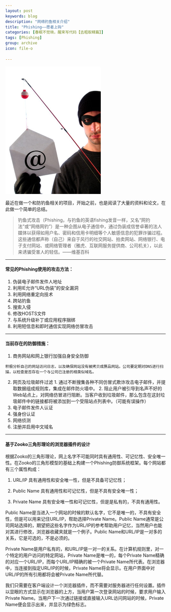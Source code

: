 ```yaml
---
layout: post
keywords: blog
description: "网络钓鱼相关介绍"
title: "Phishing——愿者上钩"
categories: [春眠不觉晓，醒来写代码【去粗取精篇】]
tags: [Phishing]
group: archive
icon: file-o

---
```


![image](/assets/images/2013-12-26-Phishing.jpg)

最近在做一个和防钓鱼相关的项目，开始之前，也是阅读了大量的资料和论文，在此做一个简单的总结。

>钓鱼式攻击（Phishing，与钓鱼的英语fishing发音一样，又名“网钓法”或“网络网钓”）是一种企图从电子通信中，通过伪装成信誉卓著的法人媒体以获得如用户名、密码和信用卡明细等个人敏感信息的犯罪诈骗过程。这些通信都声称（自己）来自于风行的社交网站、拍卖网站、网络银行、电子支付网站、或网络管理者（雅虎、互联网服务提供商、公司机关），以此来诱骗受害人的轻信。——维基百科

---
#### 常见的Phishing使用的攻击方法：

<!-- more -->


  1. 伪装电子邮件发件人地址
  2. 利用IE允许“URL伪装”的安全漏洞
  3. 利用网络重定向技术
  4. 跨站钓鱼
  5. 搜索入侵
  6. 修改HOSTS文件
  7. 与系统升级补丁或应用程序捆绑
  8. 利用短信息和即时通信实现网络仿冒攻击

---

#### 当前存在的防御措施：

  1. 商务网站和网上银行加强自身安全防御
  
	积极分析自己的网站访问日志，以及确保网站没有被拷贝成赝品网站。公司要定期对DNS进行扫描，以检查是否存在一个与公司已注册的相类似域名。
  2. 网页及垃圾邮件过滤
    1. 通过不断搜集各种不同仿冒式欺诈攻击电子邮件，并提取数据组成规则库，集成在邮件防火墙中。
    2. 阻止用户被引导到名声不好的Web站点上，对网络仿冒进行阻断。当客户收到垃圾邮件，那么包含在这封垃圾邮件中的链接都将被添加到一个受阻站点列表中。（可能有误操作）
  5. 电子邮件发件人认证
  6. 强身份认证
  7. 网络侦测
  8. 注册并启用中文域名
  
  ---
  
#### 基于Zooko三角形理论的浏览器插件的设计


 根据Zooko的三角形理论，网上名字不可能同时具有通用性、可记忆性、安全唯一性。在Zooko的三角形模型的基础上构建一个Phishing防御系统框架。每个网站都有三个属性构成：


  1. URL/IP  具有通用性和安全唯一性，但是不具备可记忆性；

  2. Public Name 具有通用性和可记忆性，但是不具有安全唯一性；

  3. Private Name 具有安全唯一性和可记忆性，但是是私有的，不具有通用性。


Public Name是当进入一个网站的时候的默认名字，它不是唯一的，不具有安全性，但是可以用来记住URL/IP，帮助选择Private Name。Public Name通常是公司网站选择的，期望把这些名字作为URL/IP的参考帮助用户记忆，当然用户也能对其进行修改，浏览器收藏夹就是一个例子。Public Name和URL/IP是一对多的关系，它是可选的，不是必须的。

Private Name是用户私有的，和URL/IP是一对一的关系。在计算机规则里，对一个特定的用户访问的特定网站，Private Name是唯一的，每个Private Name精确的对应一个URL/IP，而每个URL/IP精确的被一个Private Name所代表。在浏览器中，当连接到指定URL/IP的时候，Private Name将会显示。在用户界面中对URL/IP的所有引用都将会被Private Name所代替。

我们只需要在客户端设计一个浏览器插件，而不需要对服务器进行任何设置。插件以显眼的方式显示在浏览器的上方，当用户第一次登录网站的时候，要求用户输入Private Name。当用户下一次通过链接或直接输入URL访问网站的时候，Private Name便会显示出来，并显示为绿色标志。